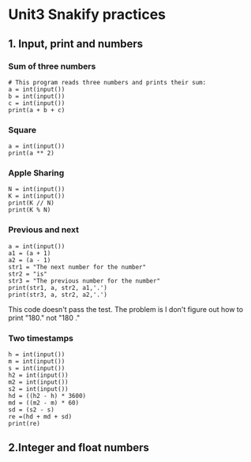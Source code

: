 # Unit3 Snakify practices
## 1. Input, print and numbers ##
### Sum of three numbers ###
```
# This program reads three numbers and prints their sum:
a = int(input())
b = int(input())
c = int(input())
print(a + b + c)
```
### Square ###
```
a = int(input())
print(a ** 2)
```
### Apple Sharing ###
```
N = int(input())
K = int(input())
print(K // N)
print(K % N)
```
### Previous and next ###
```
a = int(input())
a1 = (a + 1)
a2 = (a - 1)
str1 = "The next number for the number"
str2 = "is"
str3 = "The previous number for the number"
print(str1, a, str2, a1,'.')
print(str3, a, str2, a2,'.')
```
This code doesn't pass the test. The problem is I don't figure out how to print "180." not "180 ." 
### Two timestamps ###
```
h = int(input())
m = int(input())
s = int(input())
h2 = int(input())
m2 = int(input())
s2 = int(input())
hd = ((h2 - h) * 3600)
md = ((m2 - m) * 60)
sd = (s2 - s)
re =(hd + md + sd)
print(re)
```
## 2.Integer and float numbers ##

